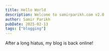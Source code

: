 ```yaml
---
title: Hello World
description: Welcome to samirparikh.com v2.0
author: Samir Parikh
pubDate: 2025-02-13
tags: ["blogging"]
---
```

After a long hiatus, my blog is back online!